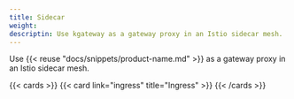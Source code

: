 ```yaml
---
title: Sidecar
weight: 
descriptin: Use kgateway as a gateway proxy in an Istio sidecar mesh. 
---
```


Use {{< reuse "docs/snippets/product-name.md" >}} as a gateway proxy in an Istio sidecar mesh. 

{{< cards >}}
  {{< card link="ingress" title="Ingress" >}}
{{< /cards >}}